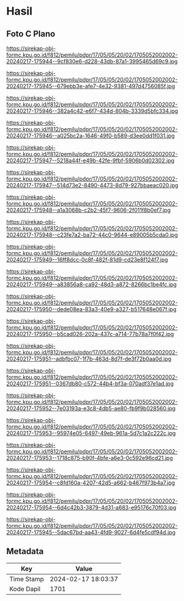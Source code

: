 # Hasil

## Foto C Plano

https://sirekap-obj-formc.kpu.go.id/f812/pemilu/pdpr/17/05/05/20/02/1705052002002-20240217-175944--9cf830e6-d228-43db-87a1-3995465d69c9.jpg

https://sirekap-obj-formc.kpu.go.id/f812/pemilu/pdpr/17/05/05/20/02/1705052002002-20240217-175945--679ebb3e-afe7-4e32-9381-497d4756085f.jpg

https://sirekap-obj-formc.kpu.go.id/f812/pemilu/pdpr/17/05/05/20/02/1705052002002-20240217-175946--382a4c42-e6f7-434d-804b-3339d5bfc334.jpg

https://sirekap-obj-formc.kpu.go.id/f812/pemilu/pdpr/17/05/05/20/02/1705052002002-20240217-175946--a025bc2a-1646-49f0-b589-d3ee0dd1f031.jpg

https://sirekap-obj-formc.kpu.go.id/f812/pemilu/pdpr/17/05/05/20/02/1705052002002-20240217-175947--5218a44f-e49b-42fe-9fbf-5906b0d02302.jpg

https://sirekap-obj-formc.kpu.go.id/f812/pemilu/pdpr/17/05/05/20/02/1705052002002-20240217-175947--514d73e2-8490-4473-8d79-927bbaeac020.jpg

https://sirekap-obj-formc.kpu.go.id/f812/pemilu/pdpr/17/05/05/20/02/1705052002002-20240217-175948--a1a3068b-c2b2-45f7-9606-2f011f8b0ef7.jpg

https://sirekap-obj-formc.kpu.go.id/f812/pemilu/pdpr/17/05/05/20/02/1705052002002-20240217-175948--c23fe7a2-ba72-44c0-9644-e89005b5cda0.jpg

https://sirekap-obj-formc.kpu.go.id/f812/pemilu/pdpr/17/05/05/20/02/1705052002002-20240217-175949--16ff8dcc-0c8f-482f-81d9-cd23e8f124f7.jpg

https://sirekap-obj-formc.kpu.go.id/f812/pemilu/pdpr/17/05/05/20/02/1705052002002-20240217-175949--a83856a8-ca92-48d3-a872-8266bc1be4fc.jpg

https://sirekap-obj-formc.kpu.go.id/f812/pemilu/pdpr/17/05/05/20/02/1705052002002-20240217-175950--dede08ea-83a3-40e9-a327-b517648e067f.jpg

https://sirekap-obj-formc.kpu.go.id/f812/pemilu/pdpr/17/05/05/20/02/1705052002002-20240217-175950--b5cad026-202a-437c-a714-77b78a7f0f42.jpg

https://sirekap-obj-formc.kpu.go.id/f812/pemilu/pdpr/17/05/05/20/02/1705052002002-20240217-175951--adbfbc07-1f7b-463d-8d7f-de3f72b0aa0d.jpg

https://sirekap-obj-formc.kpu.go.id/f812/pemilu/pdpr/17/05/05/20/02/1705052002002-20240217-175951--0367db80-c572-44b4-bf3a-070adf37e1ad.jpg

https://sirekap-obj-formc.kpu.go.id/f812/pemilu/pdpr/17/05/05/20/02/1705052002002-20240217-175952--7e03193a-e3c8-4db5-ae80-fb9f9b028560.jpg

https://sirekap-obj-formc.kpu.go.id/f812/pemilu/pdpr/17/05/05/20/02/1705052002002-20240217-175953--95974e05-6497-49eb-961a-5d7c1a2c222c.jpg

https://sirekap-obj-formc.kpu.go.id/f812/pemilu/pdpr/17/05/05/20/02/1705052002002-20240217-175953--1718c875-b90f-4bfe-a6e3-0c592e96cd21.jpg

https://sirekap-obj-formc.kpu.go.id/f812/pemilu/pdpr/17/05/05/20/02/1705052002002-20240217-175954--c8fd160a-4207-42d5-a662-b467f973b4a7.jpg

https://sirekap-obj-formc.kpu.go.id/f812/pemilu/pdpr/17/05/05/20/02/1705052002002-20240217-175954--6d4c42b3-3879-4d31-a683-e95176c70f03.jpg

https://sirekap-obj-formc.kpu.go.id/f812/pemilu/pdpr/17/05/05/20/02/1705052002002-20240217-175945--5dac67bd-aa43-4fd9-9027-6d4fe5cdf94d.jpg


## Metadata

| Key        | Value               |
| ---------- | ------------------- |
| Time Stamp | 2024-02-17 18:03:37 |
| Kode Dapil | 1701                |



